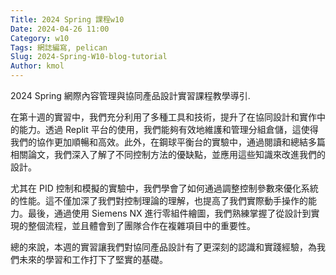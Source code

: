 ```yaml
---
Title: 2024 Spring 課程w10
Date: 2024-04-26 11:00
Category: w10
Tags: 網誌編寫, pelican
Slug: 2024-Spring-W10-blog-tutorial
Author: kmol
---
```


2024 Spring 網際內容管理與協同產品設計實習課程教學導引.

<!-- PELICAN_END_SUMMARY -->

在第十週的實習中，我們充分利用了多種工具和技術，提升了在協同設計和實作中的能力。透過 Replit 平台的使用，我們能夠有效地維護和管理分組倉儲，這使得我們的協作更加順暢和高效。此外，在鋼球平衡台的實驗中，通過閱讀和總結多篇相關論文，我們深入了解了不同控制方法的優缺點，並應用這些知識來改進我們的設計。

尤其在 PID 控制和模擬的實驗中，我們學會了如何通過調整控制參數來優化系統的性能。這不僅加深了我們對控制理論的理解，也提高了我們實際動手操作的能力。最後，通過使用 Siemens NX 進行零組件繪圖，我們熟練掌握了從設計到實現的整個流程，並且體會到了團隊合作在複雜項目中的重要性。

總的來說，本週的實習讓我們對協同產品設計有了更深刻的認識和實踐經驗，為我們未來的學習和工作打下了堅實的基礎。